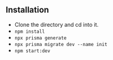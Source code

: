 ## Installation

* Clone the directory and cd into it.
* `npm install`
* `npx prisma generate`
* `npx prisma migrate dev --name init`
* `npm start:dev`
